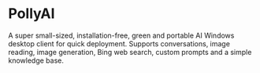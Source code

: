 # PollyAI
A super small-sized, installation-free, green and portable AI Windows desktop client for quick deployment. Supports conversations, image reading, image generation, Bing web search, custom prompts and a simple knowledge base.
